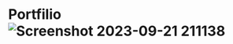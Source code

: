 # Portfilio![Screenshot 2023-09-21 211138](https://github.com/user-attachments/assets/793204f9-f9c3-4deb-a7ad-7149dd2a1b7c)
